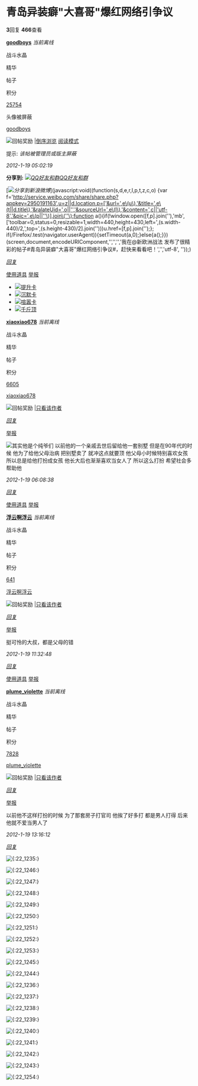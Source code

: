# 青岛异装癖"大喜哥"爆红网络引争议

**3**回复 **466**查看

**[goodboys](https://my.xineurope.com/space-uid-617763.html)** _当前离线_

战斗水晶

精华

帖子

积分

[25754](https://my.xineurope.com/space&uid=617763&do=profile)

头像被屏蔽

[goodboys](https://my.xineurope.com/space-uid-617763.html)

![回帖奖励](static/image/common/arw_r.gif) |[倒序浏览](https://bbs.xineurope.com/forum.php?mod=viewthread&tid=1430562&extra=page%3D1&ordertype=1) [阅读模式](javascript:;)

提示: _该帖被管理员或版主屏蔽_

_2012-1-19 05:02:19_

**分享到:** 
[_![QQ好友和群](static/image/common/qq_share.png)QQ好友和群_](https://bbs.xineurope.com/home.php?mod=spacecp&ac=plugin&id=qqconnect:spacecp&pluginop=share&sh_type=4&thread_id=1430562)

[_![](source/plugin/sina_login/img/icon_logo.png)分享到新浪微博_](javascript:void\(\(function\(s,d,e,r,l,p,t,z,c,o\) {var f='http://service.weibo.com/share/share.php?appkey=2950191163',u=z||d.location,p=['&url=',e\(u\),'&title=',e\(t||d.title\),'&ralateUid=',o||'','&sourceUrl=',e\(l\),'&content=',c||'utf-8','&pic=',e\(p||''\)].join\(''\);function a\(\){if\(!window.open\([f,p].join\(''\),'mb', ['toolbar=0,status=0,resizable=1,width=440,height=430,left=',\(s.width- 440\)/2,',top=',\(s.height-430\)/2].join\(''\)\)\)u.href=[f,p].join\(''\);}; if\(/Firefox/.test\(navigator.userAgent\)\){setTimeout\(a,0\);}else{a\(\);}}\) \(screen,document,encodeURIComponent,'','','','我在@新欧洲战法 发布了很精彩的帖子#青岛异装癖"大喜哥"爆红网络引争议#，赶快来看看吧！','','utf-8', ''\)\);)

_[回复](forum.php?mod=post&action=reply&fid=26&tid=1430562&reppost=29657982&extra=page%3D1&page=1)_

[使用道具](javascript:;) [举报](javascript:;)

-   [![](static/image/magic/bump.small.gif)提升卡](https://my.xineurope.com/home.php?mod=magic&mid=bump&idtype=tid&id=1430562)
-   [![](static/image/magic/close.small.gif)沉默卡](https://my.xineurope.com/home.php?mod=magic&mid=close&idtype=tid&id=1430562)
-   [![](static/image/magic/open.small.gif)喧嚣卡](https://my.xineurope.com/home.php?mod=magic&mid=open&idtype=tid&id=1430562)
-   [![](static/image/magic/jack.small.gif)千斤顶](https://my.xineurope.com/home.php?mod=magic&mid=jack&idtype=tid&id=1430562)

**[xiaoxiao678](https://my.xineurope.com/space-uid-354702.html)** _当前离线_

战斗水晶

精华

帖子

积分

[6605](https://my.xineurope.com/space&uid=354702&do=profile)

[xiaoxiao678](https://my.xineurope.com/space-uid-354702.html)

![回帖奖励](static/image/common/arw_r.gif) |[只看该作者](https://bbs.xineurope.com/forum.php?mod=viewthread&tid=1430562&page=1&authorid=354702)

_[回复](forum.php?mod=post&action=reply&fid=26&tid=1430562&repquote=29658034&extra=page%3D1&page=1)_

[举报](javascript:;)

![](static/image/smiley/3/303.gif)其实他是个纯爷们 以前他的一个亲戚去世后留给他一套别墅 但是在90年代的时候 他为了给他父母治病 把别墅卖了 就冲这点就要顶 他父母小时候特别喜欢女孩 所以总是给他打扮成女孩 他长大后也渐渐喜欢当女人了 所以这么打扮 希望社会多帮助他

_2012-1-19 06:08:38_

_[回复](forum.php?mod=post&action=reply&fid=26&tid=1430562&repquote=29658034&extra=page%3D1&page=1)_

[使用道具](javascript:;) [举报](javascript:;)

**[浮云啊浮云](https://my.xineurope.com/space-uid-697722.html)** _当前离线_

战斗水晶

精华

帖子

积分

[641](https://my.xineurope.com/space&uid=697722&do=profile)

[浮云啊浮云](https://my.xineurope.com/space-uid-697722.html)

![回帖奖励](static/image/common/arw_r.gif) |[只看该作者](https://bbs.xineurope.com/forum.php?mod=viewthread&tid=1430562&page=1&authorid=697722)

_[回复](forum.php?mod=post&action=reply&fid=26&tid=1430562&repquote=29658706&extra=page%3D1&page=1)_

[举报](javascript:;)

挺可怜的大叔，都是父母的错

_2012-1-19 11:32:48_

_[回复](forum.php?mod=post&action=reply&fid=26&tid=1430562&repquote=29658706&extra=page%3D1&page=1)_

[使用道具](javascript:;) [举报](javascript:;)

**[plume\_violette](https://my.xineurope.com/space-uid-298783.html)** _当前离线_

战斗水晶

精华

帖子

积分

[7828](https://my.xineurope.com/space&uid=298783&do=profile)

[plume\_violette](https://my.xineurope.com/space-uid-298783.html)

![回帖奖励](static/image/common/arw_r.gif) |[只看该作者](https://bbs.xineurope.com/forum.php?mod=viewthread&tid=1430562&page=1&authorid=298783)

_[回复](forum.php?mod=post&action=reply&fid=26&tid=1430562&repquote=29659190&extra=page%3D1&page=1)_

[举报](javascript:;)

以前他不这样打扮的时候 为了那套房子打官司 他挨了好多打 都是男人打得 后来他就不爱当男人了

_2012-1-19 13:16:12_

_[回复](forum.php?mod=post&action=reply&fid=26&tid=1430562&repquote=29659190&extra=page%3D1&page=1)_

![{:22_1235:}](static/image/smiley/yellowchicken/03.png)

![{:22_1246:}](static/image/smiley/yellowchicken/01.png)

![{:22_1247:}](static/image/smiley/yellowchicken/08.png)

![{:22_1248:}](static/image/smiley/yellowchicken/13.png)

![{:22_1249:}](static/image/smiley/yellowchicken/10.png)

![{:22_1250:}](static/image/smiley/yellowchicken/04.png)

![{:22_1251:}](static/image/smiley/yellowchicken/14.png)

![{:22_1252:}](static/image/smiley/yellowchicken/17.png)

![{:22_1253:}](static/image/smiley/yellowchicken/12.png)

![{:22_1245:}](static/image/smiley/yellowchicken/09.png)

![{:22_1244:}](static/image/smiley/yellowchicken/06.png)

![{:22_1236:}](static/image/smiley/yellowchicken/19.png)

![{:22_1237:}](static/image/smiley/yellowchicken/02.png)

![{:22_1238:}](static/image/smiley/yellowchicken/16.png)

![{:22_1239:}](static/image/smiley/yellowchicken/05.png)

![{:22_1240:}](static/image/smiley/yellowchicken/18.png)

![{:22_1241:}](static/image/smiley/yellowchicken/11.png)

![{:22_1242:}](static/image/smiley/yellowchicken/20.png)

![{:22_1243:}](static/image/smiley/yellowchicken/07.png)

![{:22_1254:}](static/image/smiley/yellowchicken/15.png)
<!-- tcd_original_link https://bbs.xineurope.com/thread-1430562-1-1.html -->
